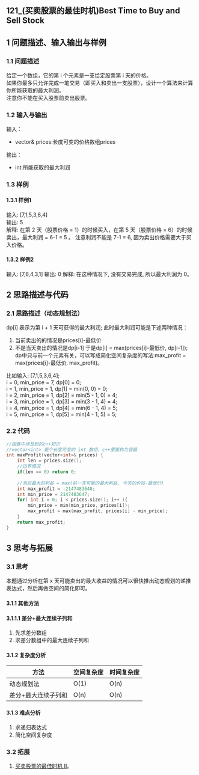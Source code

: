 ## 121_(买卖股票的最佳时机)Best Time to Buy and Sell Stock
## 1 问题描述、输入输出与样例
### 1.1 问题描述
给定一个数组，它的第 i 个元素是一支给定股票第 i 天的价格。<br>
如果你最多只允许完成一笔交易（即买入和卖出一支股票），设计一个算法来计算你所能获取的最大利润。<br>
注意你不能在买入股票前卖出股票。
### 1.2 输入与输出
输入：
* vector<int>& prices:长度可变的价格数组prices

输出：
* int:所能获取的最大利润
### 1.3 样例
#### 1.3.1 样例1
输入: [7,1,5,3,6,4]<br>
输出: 5<br>
解释: 在第 2 天（股票价格 = 1）的时候买入，在第 5 天（股票价格 = 6）的时候卖出，最大利润 = 6-1 = 5 。
     注意利润不能是 7-1 = 6, 因为卖出价格需要大于买入价格。
#### 1.3.2 样例2
输入: [7,6,4,3,1]
输出: 0
解释: 在这种情况下, 没有交易完成, 所以最大利润为 0。
## 2 思路描述与代码	
### 2.1 思路描述（动态规划法）
dp[i] 表示为第 i + 1 天可获得的最大利润;
此时最大利润可能是下述两种情况：
1. 当前卖出的的情况是prices[i]-最低价
2. 不是当天卖出的情况是dp[i-1]
于是dp[i] = max(prices[i]-最低价, dp[i-1]);<br>
dp中只与前一个元素有关，可以写成简化空间复杂度的写法:max_profit = max(prices[i]-最低价, max_profit)。

比如输入: [7,1,5,3,6,4];<br>
i = 0, min_price = 7, dp[0] = 0;<br>
i = 1, min_price = 1, dp[1] = min(0, 0) = 0;<br>
i = 2, min_price = 1, dp[2] = min(5 - 1, 0) = 4;<br>
i = 3, min_price = 1, dp[3] = min(3 - 1, 4) = 4;<br>
i = 4, min_price = 1, dp[4] = min(6 - 1, 4) = 5;<br>
i = 5, min_price = 1, dp[5] = min(4 - 1, 5) = 5;<br>
### 2.2 代码
```cpp
//函数中涉及到的c++知识
//vector<int> 是个长度可变的 int 数组，c++里面称为容器
int maxProfit(vector<int>& prices) {
    int len = prices.size();
    //边界情况
    if(len == 0) return 0;
    
    //当前最大的利益 = max(前一天可能的最大利益, 今天的价钱-最低价)
    int max_profit = -2147483648;
    int min_price = 2147483647;
    for( int i = 0; i < prices.size(); i++ ){
        min_price = min(min_price, prices[i]);
        max_profit = max(max_profit, prices[i] - min_price);
    }
    return max_profit;
}
```
## 3 思考与拓展
### 3.1 思考
本题通过分析在第 x 天可能卖出的最大收益的情况可以很快推出动态规划的递推表达式，然后再做空间的简化即可。
#### 3.1.1 其他方法
#### 3.1.1.1 差分+最大连续子列和
1. 先求差分数组
2. 求差分数组中的最大连续子列和

#### 3.1.2 复杂度分析
方法|空间复杂度|时间复杂度
--- | --- | ---
动态规划法|O(1)|O(n)
差分+最大连续子列和|O(n)|O(n)
#### 3.1.3 难点分析
1. 求递归表达式
2. 简化空间复杂度

### 3.2 拓展
1. [买卖股票的最佳时机 II](https://leetcode-cn.com/problems/best-time-to-buy-and-sell-stock-ii/)。
